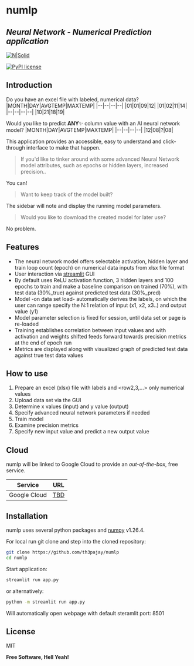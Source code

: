 # numlp
## _Neural Network - Numerical Prediction application_

[![N|Solid](https://pypi.org/static/images/logo-small.8998e9d1.svg)](https://www.python.org/)

[![PyPI license](https://img.shields.io/pypi/l/ansicolortags.svg)](https://pypi.python.org/pypi/ansicolortags/)
## Introduction
Do you have an excel file with labeled, numerical data?
|MONTH|DAY|AVGTEMP|MAXTEMP|
|--|--|--|--|
|01|01|09|12|
|01|02|11|14|
|--|--|--|--|
|10|21|18|19|

Would you like to predict **ANY**✨ column value with an AI neural network model?
|MONTH|DAY|AVGTEMP|MAXTEMP|
|--|--|--|--|
|12|08|?|08|

This application provides an accessible, easy to understand and click-through interface to make that happen.

> If you'd like to tinker around with some advanced Neural Network model
> attributes, such as epochs or hidden layers, increased precision..

You can!

> Want to keep track of the model built?

The sidebar will note and display the running model parameters.

> Would you like to download the created model for later use?

No problem.

## Features

- The neural network model offers selectable activation, hidden layer and train loop count (epoch) on numerical data inputs from xlsx file format
- User interaction via [streamlit][streamlitgui] GUI
- By default uses ReLU activation function, 3 hidden layers and 100 epochs to train and make a baseline comparison on trained (70%), with test data (30%_true) against predicted test data (30%_pred)
- Model -on data set load- automatically derives the <row1> labels, on which the user can range specify the N:1 relation of input (x1, x2, x3..) and output value (y1)
- Model parameter selection is fixed for session, until data set or page is re-loaded
- Training establishes correlation between input values and with activation and weights shifted feeds forward towards precision metrics at the end of epoch run
- Metrics are displayed along with visualized graph of predicted test data against true test data values
## How to use
1. Prepare an excel (xlsx) file with <row1> labels and <row2,3,...> only numerical values
2. Upload data set via the GUI
3. Determine x values (input) and y value (output)
4. Specify advanced neural network parameters if needed
5. Train model
6. Examine precision metrics
7. Specify new input value and predict a new output value


## Cloud

numlp will be linked to Google Cloud to provide an *out-of-the-box*, free service.

| Service | URL |
| ------ | ------ |
| Google Cloud | [TBD][gcloud] |


## Installation

numlp uses several python packages and [numpy][numpyver] v1.26.4.

For local run git clone and step into the cloned repository:

```sh
git clone https://github.com/th3pajay/numlp
cd numlp
```

Start application:

```sh
streamlit run app.py
```
or alternatively:
```sh
python -m streamlit run app.py
```
Will automatically open webpage with default steramlit port: 8501


## License

MIT

**Free Software, Hell Yeah!**

[//]: # (These are reference links used in the body of this note and get stripped out when the markdown processor does its job. There is no need to format nicely because it shouldn't be seen. Thanks SO - http://stackoverflow.com/questions/4823468/store-comments-in-markdown-syntax)

   [streamlitgui]: <https://streamlit.io/>
   [gcloud]: <UPDATE>
   [numpyver]: <https://numpy.org/devdocs/release/1.26.4-notes.html>

